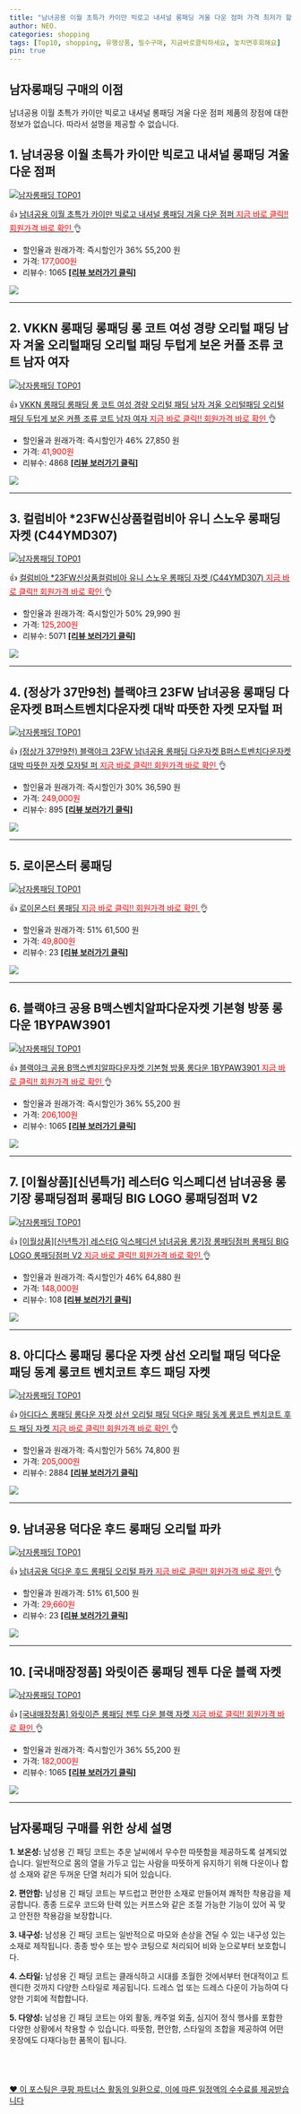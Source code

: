```yaml
---
title: "남녀공용 이월 초특가 카이만 빅로고 내셔널 롱패딩 겨울 다운 점퍼 가격 최저가 할인가 남자롱패딩 최저가 추천 제품 비교"
author: NEO.
categories: shopping
tags: [Top10, shopping, 유행상품, 필수구매, 지금바로클릭하세요, 놓치면후회해요]
pin: true
---
```

## 남자롱패딩 구매의 이점
남녀공용 이월 초특가 카이만 빅로고 내셔널 롱패딩 겨울 다운 점퍼 제품의 장점에 대한 정보가 없습니다. 따라서 설명을 제공할 수 없습니다.

   

## 1. 남녀공용 이월 초특가 카이만 빅로고 내셔널 롱패딩 겨울 다운 점퍼

[![남자롱패딩 TOP01](https://thumbnail6.coupangcdn.com/thumbnails/remote/490x490ex/image/vendor_inventory/3800/f211fa11ac25f140a960b97895703621f14270e973e24a64070ce06c4584.jpg)](https://link.coupang.com/re/AFFSDP?lptag=AF3617701&subid=GithubCoopas&pageKey=7673579248&traceid=V0-153&itemId=21303078496&vendorItemId=88431909664)


👍 [남녀공용 이월 초특가 카이만 빅로고 내셔널 롱패딩 겨울 다운 점퍼 <font color=red> 지금 바로 클릭!! 회원가격 바로 확인 </font> ](https://link.coupang.com/re/AFFSDP?lptag=AF3617701&subid=GithubCoopas&pageKey=7673579248&traceid=V0-153&itemId=21303078496&vendorItemId=88431909664) 👌 


- 할인율과 원래가격: 즉시할인가 36%  55,200   원
- 가격: <span style='color:red'>177,000원</span>
- 리뷰수: 1065  [**[리뷰 보러가기 클릭]**](https://link.coupang.com/re/AFFSDP?lptag=AF3617701&subid=GithubCoopas&pageKey=7673579248&traceid=V0-153&itemId=21303078496&vendorItemId=88431909664)

[![](/discount_price.png)](https://link.coupang.com/re/AFFSDP?lptag=AF3617701&subid=GithubCoopas&pageKey=7673579248&traceid=V0-153&itemId=21303078496&vendorItemId=88431909664)

---


   

## 2. VKKN 롱패딩 롱패딩 롱 코트 여성 경량 오리털 패딩 남자 겨울 오리털패딩 오리털 패딩 두텁게 보온 커플 조류 코트 남자 여자

[![남자롱패딩 TOP01](https://thumbnail8.coupangcdn.com/thumbnails/remote/490x490ex/image/vendor_inventory/ea4a/62eb2cc92d3f35f5447370d303cd708a8daa293e465c1da76ab4016e6d96.jpg)](https://link.coupang.com/re/AFFSDP?lptag=AF3617701&subid=GithubCoopas&pageKey=7638527488&traceid=V0-153&itemId=20289411865&vendorItemId=87375718530)


👍 [VKKN 롱패딩 롱패딩 롱 코트 여성 경량 오리털 패딩 남자 겨울 오리털패딩 오리털 패딩 두텁게 보온 커플 조류 코트 남자 여자 <font color=red> 지금 바로 클릭!! 회원가격 바로 확인 </font> ](https://link.coupang.com/re/AFFSDP?lptag=AF3617701&subid=GithubCoopas&pageKey=7638527488&traceid=V0-153&itemId=20289411865&vendorItemId=87375718530) 👌 


- 할인율과 원래가격: 즉시할인가 46%  27,850   원
- 가격: <span style='color:red'>41,900원</span>
- 리뷰수: 4868  [**[리뷰 보러가기 클릭]**](https://link.coupang.com/re/AFFSDP?lptag=AF3617701&subid=GithubCoopas&pageKey=7638527488&traceid=V0-153&itemId=20289411865&vendorItemId=87375718530)

[![](/discount_price.png)](https://link.coupang.com/re/AFFSDP?lptag=AF3617701&subid=GithubCoopas&pageKey=7638527488&traceid=V0-153&itemId=20289411865&vendorItemId=87375718530)

---


   

## 3. 컬럼비아 *23FW신상품컬럼비아 유니 스노우 롱패딩 자켓 (C44YMD307)

[![남자롱패딩 TOP01](https://thumbnail10.coupangcdn.com/thumbnails/remote/490x490ex/image/vendor_inventory/8a81/fcbaa85306e71d7d7e96848b13254c981f6cbff850b735574ee29b2ca1ca.jpg)](https://link.coupang.com/re/AFFSDP?lptag=AF3617701&subid=GithubCoopas&pageKey=7703268495&traceid=V0-153&itemId=20630789696&vendorItemId=88505051029)


👍 [컬럼비아 *23FW신상품컬럼비아 유니 스노우 롱패딩 자켓 (C44YMD307) <font color=red> 지금 바로 클릭!! 회원가격 바로 확인 </font> ](https://link.coupang.com/re/AFFSDP?lptag=AF3617701&subid=GithubCoopas&pageKey=7703268495&traceid=V0-153&itemId=20630789696&vendorItemId=88505051029) 👌 


- 할인율과 원래가격: 즉시할인가 50%  29,990   원
- 가격: <span style='color:red'>125,200원</span>
- 리뷰수: 5071  [**[리뷰 보러가기 클릭]**](https://link.coupang.com/re/AFFSDP?lptag=AF3617701&subid=GithubCoopas&pageKey=7703268495&traceid=V0-153&itemId=20630789696&vendorItemId=88505051029)

[![](/discount_price.png)](https://link.coupang.com/re/AFFSDP?lptag=AF3617701&subid=GithubCoopas&pageKey=7703268495&traceid=V0-153&itemId=20630789696&vendorItemId=88505051029)

---


   

## 4. (정상가 37만9천) 블랙야크 23FW 남녀공용 롱패딩 다운자켓 B퍼스트벤치다운자켓 대박 따뜻한 자켓 모자털 퍼

[![남자롱패딩 TOP01](https://thumbnail10.coupangcdn.com/thumbnails/remote/490x490ex/image/vendor_inventory/77fc/19a7e6f715d2fe4d17c6fa7ec0453dc5f1e70af41cb17f88a5318f4a3494.png)](https://link.coupang.com/re/AFFSDP?lptag=AF3617701&subid=GithubCoopas&pageKey=7785855019&traceid=V0-153&itemId=21052757837&vendorItemId=88115246200)


👍 [(정상가 37만9천) 블랙야크 23FW 남녀공용 롱패딩 다운자켓 B퍼스트벤치다운자켓 대박 따뜻한 자켓 모자털 퍼 <font color=red> 지금 바로 클릭!! 회원가격 바로 확인 </font> ](https://link.coupang.com/re/AFFSDP?lptag=AF3617701&subid=GithubCoopas&pageKey=7785855019&traceid=V0-153&itemId=21052757837&vendorItemId=88115246200) 👌 


- 할인율과 원래가격: 즉시할인가 30%  36,590   원
- 가격: <span style='color:red'>249,000원</span>
- 리뷰수: 895  [**[리뷰 보러가기 클릭]**](https://link.coupang.com/re/AFFSDP?lptag=AF3617701&subid=GithubCoopas&pageKey=7785855019&traceid=V0-153&itemId=21052757837&vendorItemId=88115246200)

[![](/discount_price.png)](https://link.coupang.com/re/AFFSDP?lptag=AF3617701&subid=GithubCoopas&pageKey=7785855019&traceid=V0-153&itemId=21052757837&vendorItemId=88115246200)

---


   

## 5. 로이몬스터 롱패딩

[![남자롱패딩 TOP01](https://thumbnail6.coupangcdn.com/thumbnails/remote/490x490ex/image/vendor_inventory/0065/33d3915bbfb071b01de0f60d4771e1324d8bd15a63d1a54a5aecec7fdd02.jpg)](https://link.coupang.com/re/AFFSDP?lptag=AF3617701&subid=GithubCoopas&pageKey=6944747380&traceid=V0-153&itemId=16852678776&vendorItemId=84033776716)


👍 [로이몬스터 롱패딩 <font color=red> 지금 바로 클릭!! 회원가격 바로 확인 </font> ](https://link.coupang.com/re/AFFSDP?lptag=AF3617701&subid=GithubCoopas&pageKey=6944747380&traceid=V0-153&itemId=16852678776&vendorItemId=84033776716) 👌 


- 할인율과 원래가격: 51%  61,500   원
- 가격: <span style='color:red'>49,800원</span>
- 리뷰수: 23  [**[리뷰 보러가기 클릭]**](https://link.coupang.com/re/AFFSDP?lptag=AF3617701&subid=GithubCoopas&pageKey=6944747380&traceid=V0-153&itemId=16852678776&vendorItemId=84033776716)

[![](/discount_price.png)](https://link.coupang.com/re/AFFSDP?lptag=AF3617701&subid=GithubCoopas&pageKey=6944747380&traceid=V0-153&itemId=16852678776&vendorItemId=84033776716)

---


   

## 6. 블랙야크 공용 B맥스벤치알파다운자켓 기본형 방풍 롱다운 1BYPAW3901

[![남자롱패딩 TOP01](https://thumbnail8.coupangcdn.com/thumbnails/remote/490x490ex/image/vendor_inventory/bdfa/a8a2253e07ee09aa3feae546c75baf89cd997a5c6e488cec2aa4d8fa61ff.jpeg)](https://link.coupang.com/re/AFFSDP?lptag=AF3617701&subid=GithubCoopas&pageKey=7700041699&traceid=V0-153&itemId=20613721614&vendorItemId=87688063459)


👍 [블랙야크 공용 B맥스벤치알파다운자켓 기본형 방풍 롱다운 1BYPAW3901 <font color=red> 지금 바로 클릭!! 회원가격 바로 확인 </font> ](https://link.coupang.com/re/AFFSDP?lptag=AF3617701&subid=GithubCoopas&pageKey=7700041699&traceid=V0-153&itemId=20613721614&vendorItemId=87688063459) 👌 


- 할인율과 원래가격: 즉시할인가 36%  55,200   원
- 가격: <span style='color:red'>206,100원</span>
- 리뷰수: 1065  [**[리뷰 보러가기 클릭]**](https://link.coupang.com/re/AFFSDP?lptag=AF3617701&subid=GithubCoopas&pageKey=7700041699&traceid=V0-153&itemId=20613721614&vendorItemId=87688063459)

[![](/discount_price.png)](https://link.coupang.com/re/AFFSDP?lptag=AF3617701&subid=GithubCoopas&pageKey=7700041699&traceid=V0-153&itemId=20613721614&vendorItemId=87688063459)

---


   

## 7. [이월상품][신년특가] 레스터G 익스페디션 남녀공용 롱기장 롱패딩점퍼 롱패딩 BIG LOGO 롱패딩점퍼 V2

[![남자롱패딩 TOP01](https://thumbnail8.coupangcdn.com/thumbnails/remote/490x490ex/image/vendor_inventory/9d4e/06b1302e612623e31fe13f4baf7188c7e6c8dc7730c4a6d4ab889961890d.png)](https://link.coupang.com/re/AFFSDP?lptag=AF3617701&subid=GithubCoopas&pageKey=7828537305&traceid=V0-153&itemId=21297236898&vendorItemId=88356971429)


👍 [[이월상품][신년특가] 레스터G 익스페디션 남녀공용 롱기장 롱패딩점퍼 롱패딩 BIG LOGO 롱패딩점퍼 V2 <font color=red> 지금 바로 클릭!! 회원가격 바로 확인 </font> ](https://link.coupang.com/re/AFFSDP?lptag=AF3617701&subid=GithubCoopas&pageKey=7828537305&traceid=V0-153&itemId=21297236898&vendorItemId=88356971429) 👌 


- 할인율과 원래가격: 즉시할인가 46%  64,880   원
- 가격: <span style='color:red'>148,000원</span>
- 리뷰수: 108  [**[리뷰 보러가기 클릭]**](https://link.coupang.com/re/AFFSDP?lptag=AF3617701&subid=GithubCoopas&pageKey=7828537305&traceid=V0-153&itemId=21297236898&vendorItemId=88356971429)

[![](/discount_price.png)](https://link.coupang.com/re/AFFSDP?lptag=AF3617701&subid=GithubCoopas&pageKey=7828537305&traceid=V0-153&itemId=21297236898&vendorItemId=88356971429)

---


   

## 8. 아디다스 롱패딩 롱다운 자켓 삼선 오리털 패딩 덕다운 패딩 동계 롱코트 벤치코트 후드 패딩 자켓

[![남자롱패딩 TOP01](https://thumbnail9.coupangcdn.com/thumbnails/remote/490x490ex/image/vendor_inventory/cbcb/554787b2bcabd32fd7f2af3dc3167232625a2de5503f2457518700b8f7a7.jpg)](https://link.coupang.com/re/AFFSDP?lptag=AF3617701&subid=GithubCoopas&pageKey=7677043173&traceid=V0-153&itemId=20495467693&vendorItemId=87573959502)


👍 [아디다스 롱패딩 롱다운 자켓 삼선 오리털 패딩 덕다운 패딩 동계 롱코트 벤치코트 후드 패딩 자켓 <font color=red> 지금 바로 클릭!! 회원가격 바로 확인 </font> ](https://link.coupang.com/re/AFFSDP?lptag=AF3617701&subid=GithubCoopas&pageKey=7677043173&traceid=V0-153&itemId=20495467693&vendorItemId=87573959502) 👌 


- 할인율과 원래가격: 즉시할인가 56%  74,800   원
- 가격: <span style='color:red'>205,000원</span>
- 리뷰수: 2884  [**[리뷰 보러가기 클릭]**](https://link.coupang.com/re/AFFSDP?lptag=AF3617701&subid=GithubCoopas&pageKey=7677043173&traceid=V0-153&itemId=20495467693&vendorItemId=87573959502)

[![](/discount_price.png)](https://link.coupang.com/re/AFFSDP?lptag=AF3617701&subid=GithubCoopas&pageKey=7677043173&traceid=V0-153&itemId=20495467693&vendorItemId=87573959502)

---


   

## 9. 남녀공용 덕다운 후드 롱패딩 오리털 파카

[![남자롱패딩 TOP01](https://thumbnail8.coupangcdn.com/thumbnails/remote/490x490ex/image/vendor_inventory/fcc0/89fc90baa685e803d060a1c7bf236ac33a38963d66b8ad4bea96bfac0e27.png)](https://link.coupang.com/re/AFFSDP?lptag=AF3617701&subid=GithubCoopas&pageKey=7789954630&traceid=V0-153&itemId=21073288590&vendorItemId=88135505718)


👍 [남녀공용 덕다운 후드 롱패딩 오리털 파카 <font color=red> 지금 바로 클릭!! 회원가격 바로 확인 </font> ](https://link.coupang.com/re/AFFSDP?lptag=AF3617701&subid=GithubCoopas&pageKey=7789954630&traceid=V0-153&itemId=21073288590&vendorItemId=88135505718) 👌 


- 할인율과 원래가격: 51%  61,500   원
- 가격: <span style='color:red'>29,660원</span>
- 리뷰수: 23  [**[리뷰 보러가기 클릭]**](https://link.coupang.com/re/AFFSDP?lptag=AF3617701&subid=GithubCoopas&pageKey=7789954630&traceid=V0-153&itemId=21073288590&vendorItemId=88135505718)

[![](/discount_price.png)](https://link.coupang.com/re/AFFSDP?lptag=AF3617701&subid=GithubCoopas&pageKey=7789954630&traceid=V0-153&itemId=21073288590&vendorItemId=88135505718)

---


   

## 10. [국내매장정품] 와릿이즌 롱패딩 젠투 다운 블랙 자켓

[![남자롱패딩 TOP01](https://thumbnail8.coupangcdn.com/thumbnails/remote/490x490ex/image/vendor_inventory/e569/df91c3da6bec6dd01c63de31a027aff3d9eea9d282b15610ff8e6847886a.png)](https://link.coupang.com/re/AFFSDP?lptag=AF3617701&subid=GithubCoopas&pageKey=7835757874&traceid=V0-153&itemId=21318992514&vendorItemId=88378383707)


👍 [[국내매장정품] 와릿이즌 롱패딩 젠투 다운 블랙 자켓 <font color=red> 지금 바로 클릭!! 회원가격 바로 확인 </font> ](https://link.coupang.com/re/AFFSDP?lptag=AF3617701&subid=GithubCoopas&pageKey=7835757874&traceid=V0-153&itemId=21318992514&vendorItemId=88378383707) 👌 


- 할인율과 원래가격: 즉시할인가 36%  55,200   원
- 가격: <span style='color:red'>182,000원</span>
- 리뷰수: 1065  [**[리뷰 보러가기 클릭]**](https://link.coupang.com/re/AFFSDP?lptag=AF3617701&subid=GithubCoopas&pageKey=7835757874&traceid=V0-153&itemId=21318992514&vendorItemId=88378383707)

[![](/discount_price.png)](https://link.coupang.com/re/AFFSDP?lptag=AF3617701&subid=GithubCoopas&pageKey=7835757874&traceid=V0-153&itemId=21318992514&vendorItemId=88378383707)

---
## 남자롱패딩 구매를 위한 상세 설명
**1. 보온성:** 남성용 긴 패딩 코트는 추운 날씨에서 우수한 따뜻함을 제공하도록 설계되었습니다. 일반적으로 몸의 열을 가두고 입는 사람을 따뜻하게 유지하기 위해 다운이나 합성 소재와 같은 두꺼운 단열 처리가 되어 있습니다.

**2. 편안함:** 남성용 긴 패딩 코트는 부드럽고 편안한 소재로 만들어져 쾌적한 착용감을 제공합니다. 종종 드로우 코드와 탄력 있는 커프스와 같은 조절 가능한 기능이 있어 꼭 맞고 안전한 착용감을 보장합니다.

**3. 내구성:** 남성용 긴 패딩 코트는 일반적으로 마모와 손상을 견딜 수 있는 내구성 있는 소재로 제작됩니다. 종종 방수 또는 방수 코팅으로 처리되어 비와 눈으로부터 보호합니다.

**4. 스타일:** 남성용 긴 패딩 코트는 클래식하고 시대를 초월한 것에서부터 현대적이고 트렌디한 것까지 다양한 스타일로 제공됩니다. 드레스 업 또는 드레스 다운이 가능하여 다양한 기회에 적합합니다.

**5. 다양성:** 남성용 긴 패딩 코트는 야외 활동, 캐주얼 외출, 심지어 정식 행사를 포함한 다양한 상황에서 착용할 수 있습니다. 따뜻함, 편안함, 스타일의 조합을 제공하여 어떤 옷장에도 다재다능한 품목이 됩니다.<br><br><br><br><br> [ ❤  이 포스팅은 쿠팡 파트너스 활동의 일환으로, 이에 따른 일정액의 수수료를 제공받습니다](https://link.coupang.com/a/bcEFyh)